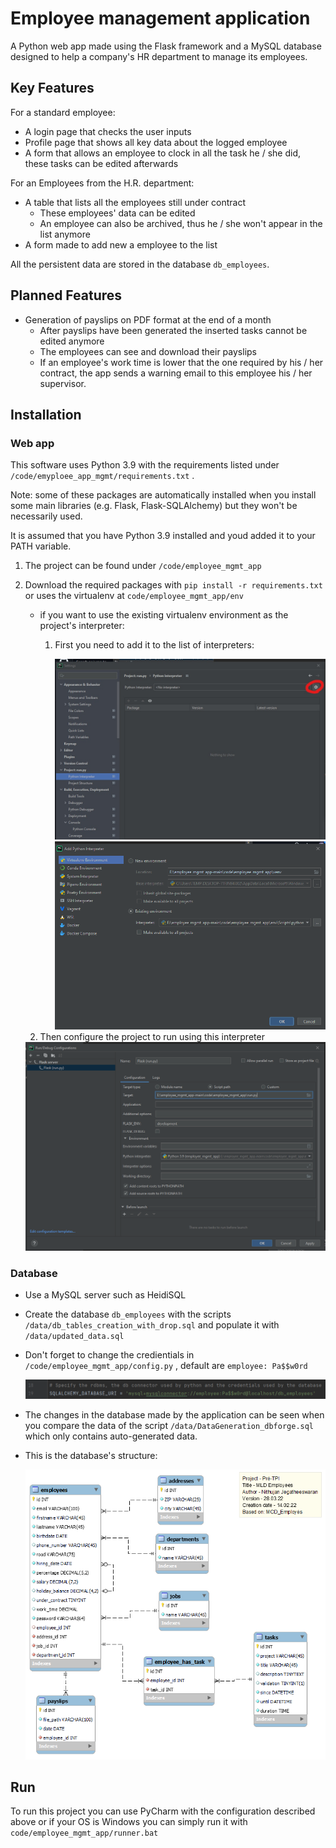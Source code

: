 # Employee management application
A Python web app made using the Flask framework and a MySQL database designed to help a company's HR department to manage its employees.



## Key Features

For a standard  employee:

- A login page that checks the user inputs
- Profile page that shows all key data about the logged employee
- A form that allows an employee to clock in all the task he / she did, these tasks can be edited afterwards

For an Employees from the H.R. department:

- A table that lists all the employees still under contract
  -  These employees' data can be edited
  - An employee can also be archived, thus he / she won't appear in the list anymore
- A form made to add new a employee to the list

All the persistent data are stored in the database `db_employees`.



## Planned Features

- Generation of payslips on PDF format at the end of a month
  - After payslips have been generated the inserted tasks cannot be edited anymore
  - The employees can see and download their payslips
  - If an employee's work time is lower that the one required by his / her contract, the app sends a warning email to this employee his / her supervisor.



## Installation

### Web app

This software uses Python 3.9  with the requirements listed under `/code/emyploee_app_mgmt/requirements.txt` .

Note: some of these packages are automatically installed when you install some main libraries (e.g. Flask, Flask-SQLAlchemy) but they won't be necessarily used.  

It is assumed that you have Python 3.9 installed and youd added it to your PATH variable.

1. The project can be found under `/code/employee_mgmt_app` 

2. Download the required packages with `pip install -r requirements.txt` or uses the virtualenv at `code/employee_mgmt_app/env`

   - if you want to use the existing virtualenv environment as the project's interpreter:

     1. First you need to add it to the list of interpreters:

        <img src=".\img\dev_env\interpreter_config-1.png" style="zoom:80%;" />

        <img src=".\img\dev_env\interpreter_config-2.png" style="zoom:75%;" />

   2. Then configure the project to run using this interpreter

   <img src=".\img\dev_env\run_config.png" style="zoom:75%;" />



### Database

- Use a MySQL server such as HeidiSQL

- Create the database `db_employees` with the scripts `/data/db_tables_creation_with_drop.sql`  and populate it with `/data/updated_data.sql`

- Don't forget to change the credientials in `/code/employee_mgmt_app/config.py` , default are `employee: Pa$$w0rd`

  <img src=".\img\dev_env\sql-credentials.png" />

- The changes in the database made by the application can be seen when you compare the data of the script `/data/DataGeneration_dbforge.sql` which only contains auto-generated data.

- This is the database's structure:

  <img src=".\img\db\MLD_Employees.png" style="zoom:75%;" />



## Run

To run this project you can use PyCharm with the configuration described above or if your OS is Windows you can simply run it with  `code/employee_mgmt_app/runner.bat`  

